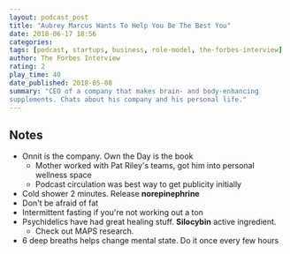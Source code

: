 ```yaml
---
layout: podcast_post
title: "Aubrey Marcus Wants To Help You Be The Best You"
date: 2018-06-17 18:56
categories:
tags: [podcast, startups, business, role-model, the-forbes-interview]
author: The Forbes Interview
rating: 2
play_time: 40
date_published: 2018-05-08
summary: "CEO of a company that makes brain- and body-enhancing
supplements. Chats about his company and his personal life."
---
```


## Notes

* Onnit is the company. Own the Day is the book
  * Mother worked with Pat Riley's teams, got him into personal wellness
    space
  * Podcast circulation was best way to get publicity initially
* Cold shower 2 minutes. Release **norepinephrine**
* Don't be afraid of fat
* Intermittent fasting if you're not working out a ton
* Psychidelics have had great healing stuff. **Silocybin** active ingredient.
  * Check out MAPS research.
* 6 deep breaths helps change mental state. Do it once every few hours

